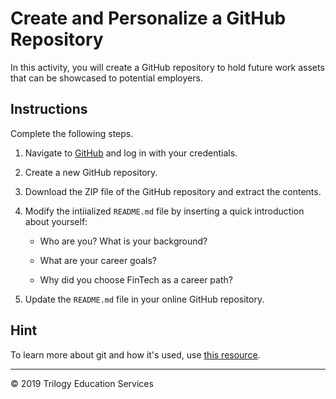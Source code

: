 # Create and Personalize a GitHub Repository

In this activity, you will create a GitHub repository to hold future work assets that can be showcased to potential employers. 

## Instructions

Complete the following steps.

1. Navigate to [GitHub](www.github.com) and log in with your credentials. 

1. Create a new GitHub repository.

1. Download the ZIP file of the GitHub repository and extract the contents.

1. Modify the intiialized `README.md` file by inserting a quick introduction about yourself:

    * Who are you? What is your background?

    * What are your career goals?

    * Why did you choose FinTech as a career path? 

1. Update the `README.md` file in your online GitHub repository.

## Hint

To learn more about git and how it's used, use [this resource](https://www.atlassian.com/git/tutorials/what-is-git). 

---

© 2019 Trilogy Education Services
